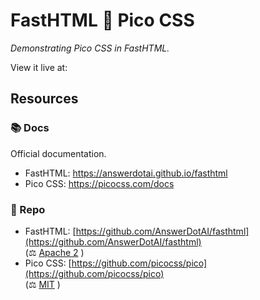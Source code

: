 # FastHTML 💙 Pico CSS
*Demonstrating Pico CSS in FastHTML.*

View it live at: <!-- kit + GHP links -->

## Resources

### 📚 Docs
Official documentation. <!-- and other useful resources. -->

- FastHTML: <https://answerdotai.github.io/fasthtml>
- Pico CSS: <https://picocss.com/docs>

### 🧬 Repo

- FastHTML: [https://github.com/AnswerDotAI/fasthtml](https://github.com/AnswerDotAI/fasthtml)  
(⚖️ [Apache 2](https://github.com/AnswerDotAI/fasthtml/blob/main/LICENSE) )
- Pico CSS: [https://github.com/picocss/pico](https://github.com/picocss/pico)  
(⚖️ [MIT](https://github.com/picocss/pico/blob/main/LICENSE.md) )

